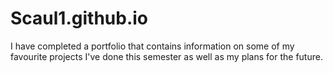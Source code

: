 # Scaul1.github.io
I have completed a portfolio that contains information on some of my favourite projects I've done this semester as well as my plans for the future. 
